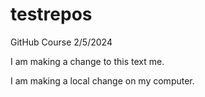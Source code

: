 # testrepos
GitHub Course 2/5/2024

I am making a change to this text me.

I am making a local change on my computer.